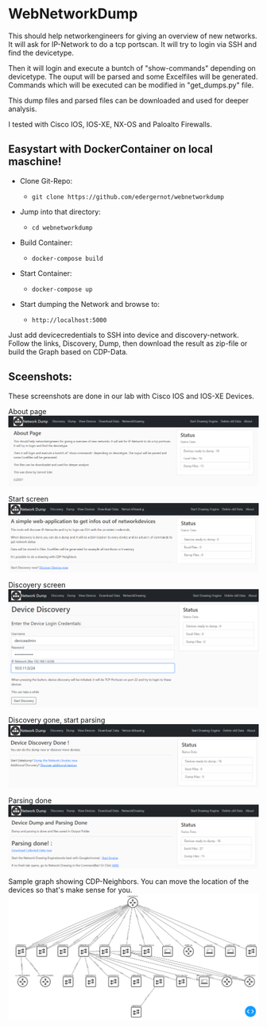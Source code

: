 # WebNetworkDump
This should help networkengineers for giving an overview of new networks. It will ask for IP-Network to do a tcp portscan. It will try to login via SSH and find the devicetype.

Then it will login and execute a buntch of "show-commands" depending on devicetype. The ouput will be parsed and some Excelfiles will be generated. Commands which will be executed can be modified in "get_dumps.py" file. 

This dump files and parsed files can be downloaded and used for deeper analysis.

I tested with Cisco IOS, IOS-XE, NX-OS and Paloalto Firewalls.
## Easystart with DockerContainer on local maschine!

- Clone Git-Repo:
  - ```git clone https://github.com/edergernot/webnetworkdump```

- Jump into that directory:
  - ```cd webnetworkdump```
- Build Container:
  - ```docker-compose build```

- Start Container:
  - ```docker-compose up```

- Start dumping the Network and browse to:
  - ```http://localhost:5000```

Just add devicecredentials to SSH into device and discovery-network.
Follow the links, Discovery, Dump, then download the result as zip-file or build the Graph based on CDP-Data.

## Sceenshots:
These screenshots are done in our lab with Cisco IOS and IOS-XE Devices.


About page
![About](images/About.png)

Start screen
![Startscreen](images/StartScreen.png)

Discoyery screen
![Discover](images/Device%20Discovery.png)

Discovery gone, start parsing
![DiscoverDone](images/DiscoveryDone.png)

Parsing done
![ParseDone](images/parsing_done.png)

Sample graph showing CDP-Neighbors.
You can move the location of the devices so that's make sense for you. 
![Graph](images/CDPneighbors.png)

